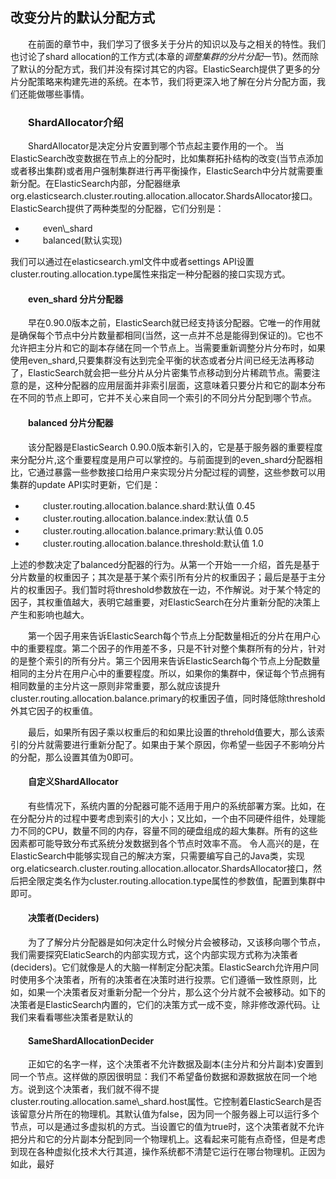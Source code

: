   ## 改变分片的默认分配方式

<div style="text-indent:2em">
<p>在前面的章节中，我们学习了很多关于分片的知识以及与之相关的特性。我们也讨论了shard allocation的工作方式(本章的<i>调整集群的分片分配</i>一节)。然而除了默认的分配方式，我们并没有探讨其它的内容。ElasticSearch提供了更多的分片分配策略来构建先进的系统。在本节，我们将更深入地了解在分片分配方面，我们还能做哪些事情。</p>
<h3>ShardAllocator介绍</h3>
<p>ShardAllocator是决定分片安置到哪个节点起主要作用的一个。 当ElasticSearch改变数据在节点上的分配时，比如集群拓扑结构的改变(当节点添加或者移出集群)或者用户强制集群进行再平衡操作，ElasticSearch中分片就需要重新分配。在ElasticSearch内部，分配器继承org.elasticsearch.cluster.routing.allocation.allocator.ShardsAllocator接口。ElasticSearch提供了两种类型的分配器，它们分别是：
<ul>
<li>even\_shard</li>
<li>balanced(默认实现)</li>
</ul>
我们可以通过在elasticsearch.yml文件中或者settings API设置cluster.routing.allocation.type属性来指定一种分配器的接口实现方式。
</p>
<h4>even_shard 分片分配器</h4>
<p>早在0.90.0版本之前，ElasticSearch就已经支持该分配器。它唯一的作用就是确保每个节点中分片数量都相同(当然，这一点并不总是能得到保证的)。它也不允许把主分片和它的副本存储在同一个节点上。当需要重新调整分片分布时，如果使用even_shard,只要集群没有达到完全平衡的状态或者分片间已经无法再移动了，ElasticSearch就会把一些分片从分片密集节点移动到分片稀疏节点。需要注意的是，这种分配器的应用层面并非索引层面，这意味着只要分片和它的副本分布在不同的节点上即可，它并不关心来自同一个索引的不同分片分配到哪个节点。</p>
<h4>balanced 分片分配器</h4>
<p>该分配器是ElasticSearch 0.90.0版本新引入的，它是基于服务器的重要程度来分配分片,这个重要程度是用户可以掌控的。与前面提到的even_shard分配器相比，它通过暴露一些参数接口给用户来实现分片分配过程的调整，这些参数可以用集群的update API实时更新，它们是：
<ul>
<li>cluster.routing.allocation.balance.shard:默认值 0.45</li>
<li>cluster.routing.allocation.balance.index:默认值 0.5</li>
<li>cluster.routing.allocation.balance.primary:默认值 0.05</li>
<li>cluster.routing.allocation.balance.threshold:默认值 1.0</li>
</ul>
上述的参数决定了balanced分配器的行为。从第一个开始一一介绍，首先是基于分片数量的权重因子；其次是基于某个索引所有分片的权重因子；最后是基于主分片的权重因子。我们暂时将threshold参数放在一边，不作解说。对于某个特定的因子，其权重值越大，表明它越重要，对ElasticSearch在分片重新分配的决策上产生和影响也越大。
</p>
<p>第一个因子用来告诉ElasticSearch每个节点上分配数量相近的分片在用户心中的重要程度。第二个因子的作用差不多，只是不针对整个集群所有的分片，针对的是整个索引的所有分片。第三个因用来告诉ElasticSearch每个节点上分配数量相同的主分片在用户心中的重要程度。所以，如果你的集群中，保证每个节点拥有相同数量的主分片这一原则非常重要，那么就应该提升cluster.routing.allocation.balance.primary的权重因子值，同时降低除threshold外其它因子的权重值。</p>
<p>最后，如果所有因子乘以权重后的和如果比设置的threhold值要大，那么该索引的分片就需要进行重新分配了。如果由于某个原因，你希望一些因子不影响分片的分配，那么设置其值为0即可。</p>
<h4>自定义ShardAllocator</h4>
<p>有些情况下，系统内置的分配器可能不适用于用户的系统部署方案。比如，在在分配分片的过程中要考虑到索引的大小；又比如，一个由不同硬件组件，处理能力不同的CPU，数量不同的内存，容量不同的硬盘组成的超大集群。所有的这些因素都可能导致分布式系统分发数据到各个节点时效率不高。
令人高兴的是，在ElasticSearch中能够实现自己的解决方案，只需要编写自己的Java类，实现org.elaticsearch.cluster.routing.allocation.allocator.ShardsAllocator接口，然后把全限定类名作为cluster.routing.allocation.type属性的参数值，配置到集群中即可。
</p>
<h4>决策者(Deciders)</h4>
<p>为了了解分片分配器是如何决定什么时候分片会被移动，又该移向哪个节点，我们需要探究ElaticSearch的内部实现方式，这个内部实现方式称为决策者(deciders)。它们就像是人的大脑一样制定分配决策。ElasticSearch允许用户同时使用多个决策者，所有的决策者在决策时进行投票。它们遵循一致性原则，比如，如果一个决策者反对重新分配一个分片，那么这个分片就不会被移动。如下的决策者是ElasticSearch内置的，它们的决策方式一成不变，除非修改源代码。让我们来看看哪些决策者是默认的</p>
<h4>SameShardAllocationDecider</h4>
<p>正如它的名字一样，这个决策者不允许数据及副本(主分片和分片副本)安置到同一个节点。这样做的原因很明显：我们不希望备份数据和源数据放在同一个地方。说到这个决策者，我们就不得不提cluster.routing.allocation.same\_shard.host属性。它控制着ElasticSearch是否该留意分片所在的物理机。其默认值为false，因为同一个服务器上可以运行多个节点，可以是通过多虚拟机的方式。当设置它的值为true时，这个决策者就不允许把分片和它的分片副本分配到同一个物理机上。这看起来可能有点奇怪，但是考虑到现在各种虚拟化技术大行其道，操作系统都不清楚它运行在哪台物理机。正因为如此，最好</p>
</div>
